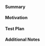 #### Summary

<!-- Provide a brief summary on the pull request -->

#### Motivation

<!-- Why are you making this pull request? -->

#### Test Plan

<!-- How did you test / plan to test this pull request? -->

#### Additional Notes

<!-- Add any other information you think is relevant -->